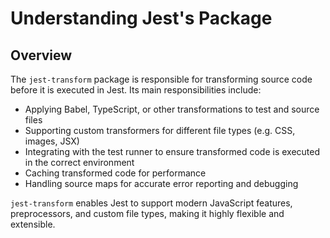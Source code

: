 # Understanding Jest's Package

## Overview

The `jest-transform` package is responsible for transforming source code before it is executed in Jest. Its main responsibilities include:

- Applying Babel, TypeScript, or other transformations to test and source files
- Supporting custom transformers for different file types (e.g. CSS, images, JSX)
- Integrating with the test runner to ensure transformed code is executed in the correct environment
- Caching transformed code for performance
- Handling source maps for accurate error reporting and debugging

`jest-transform` enables Jest to support modern JavaScript features, preprocessors, and custom file types, making it highly flexible and extensible.
